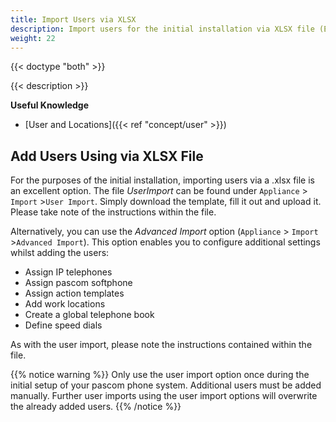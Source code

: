 ```yaml
---
title: Import Users via XLSX
description: Import users for the initial installation via XLSX file (Excel, Open Office, Libreoffice, etc)
weight: 22
---
```


{{< doctype "both" >}}

{{< description >}}

**Useful Knowledge**
 
 * [User and Locations]({{< ref "concept/user" >}})

## Add Users Using via XLSX File

For the purposes of the initial installation, importing users via a .xlsx file is an excellent option. The file *UserImport* can be found under `Appliance` > `Import` >`User Import`. Simply download the template, fill it out and upload it. Please take note of the instructions within the file.

Alternatively, you can use the *Advanced Import* option (`Appliance` > `Import` >`Advanced Import`). This option enables you to configure additional settings whilst adding the users:

* Assign IP telephones
* Assign pascom softphone
* Assign action templates
* Add work locations
* Create a global telephone book
* Define speed dials

As with the user import, please note the instructions contained within the file.

{{% notice warning %}}
Only use the user import option once during the initial setup of your pascom phone system. Additional users must be added manually. Further user imports using the user import options will overwrite the already added users.
{{% /notice %}}

